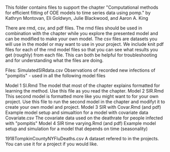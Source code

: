 This folder contains files to support the chapter "Computational methods for efficient fitting of ODE models to time series data using pomp." 
by Kathryn Montovan, Eli Goldwyn, Julie Blackwood, and Aaron A. King

There are rmd, csv, and pdf files. The rmd files should be used in combination with the chapter while you explore the 
presented model and can be modified to make your own model. The csv files are datasets you will use in the model or
may want to use in your project. We include knit pdf files for each of the rmd model files so that you can see what results 
you get (roughly) from each file. This can both be helpful for troubleshooting and for understanding what the files are doing. 

Files:
SimulatedSIRdata.csv  Observations of recorded new infections of "pompitis" - used in all the following model files                     

Model 1 SI.Rmd        The model that most of the chapter explains formatted for learning the method. Use this file as you read the chapter. 
Model 2 SIR.Rmd       This second model is formatted more like you might want to for your own project. Use this file to run the second model 
                      in the chapter and modifyt it to create your own model and project. 
Model 3 SIR with Covar.Rmd (and pdf)    Example model setup and simualtion for a model with covariate data
     Covariate.csv                         The covariate data used on the deathrate for people infected with "pompitis"
Model 4 SIR time varying.Rmd (and pdf)     Example model setup and simulation for a model that depends on time (seasonality)

1918TompkinCountyNYFluDeaths.csv           A dataset refered to in the projects. You can use it for a project if you would like. 
